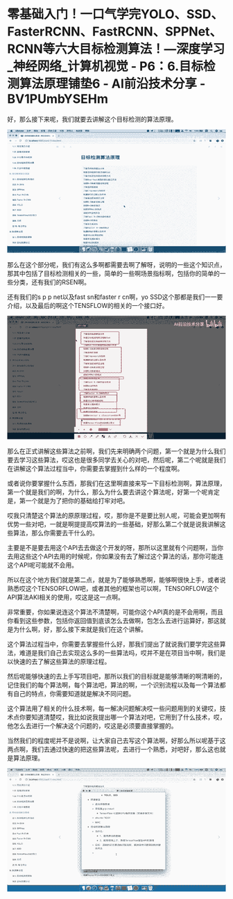 # 零基础入门！一口气学完YOLO、SSD、FasterRCNN、FastRCNN、SPPNet、RCNN等六大目标检测算法！—深度学习_神经网络_计算机视觉 - P6：6.目标检测算法原理铺垫6 - AI前沿技术分享 - BV1PUmbYSEHm

好，那么接下来呢，我们就要去讲解这个目标检测的算法原理。

![](img/47ac36b904cd3f9ce07f57e33acebef2_1.png)

那么在这个部分呢，我们有这么多啊都需要去啊了解呀，说明的一些这个知识点，那其中包括了目标检测相关的一些，简单的一些啊场景指标啊，包括你的简单的一些分类，还有我们的RSEN啊。

还有我们的s p p net以及fast sn和faster r cn啊，yo SSD这个那都是我们一一要介绍，以及最后的啊这个TENSFLOW的相关的一个接口好。



![](img/47ac36b904cd3f9ce07f57e33acebef2_3.png)

那么在正式讲解这些算法之前啊，我们先来明确两个问题，第一个就是为什么我们要去学习这些算法，哎这也是很多同学去关心的对吧，然后呢，第二个呢就是我们在讲解这个算法过程当中，你需要去掌握到什么样的一个程度啊。

或者说你要掌握什么东西，那我们在这里啊直接来写一下目标检测啊，算法原理，第一个就是我们的啊，为什么，那么为什么要去讲这个算法呢，好第一个呢肯定是，第一个就是为了把你的基础给打牢对吧。

哎我只清楚这个算法的原原理过程，哎，那你是不是要比别人呢，可能会更加啊有优势一些对吧，一就是啊提提高哎算法的一些基础，好那么第二个就是说我讲解这些算法，那么你需要去干什么的。

主要是不是要去用这个API去去做这个开发的呀，那所以这里就有个问题啊，当你去用这些这个API去用的时候呢，你如果没有去了解过这个算法的话，那你可能连这个API呢可能就不会用。

所以在这个地方我们就是第二点，就是为了能够熟悉啊，能够啊很快上手，或者说熟悉哎这个TENSORFLOW吧，或者其他的框架也可以啊，TENSORFLOW这个API算法AKI相关的使用，哎这是这一点啊。

非常重要，你如果说连这个算法不清楚啊，可能你这个API真的是不会用啊，而且你看到这些参数，包括你返回值到底该怎么去做啊，包怎么去进行运算好，那这就是为什么啊，好，那么接下来就是我们在这个讲解。

这个算法过程当中，你需要去掌握些什么好，那我们提出了就说我们要学完这些算法，难道是我们自己去实现这么多的一些算法吗，哎并不是在项目当中啊，我们是以快速的去了解这些算法的原理过程。

然后呢能够快速的去上手写项目吧，那所以我们的目标就是能够清晰的啊清晰的，记住我们的每个算法啊，每个算法吧，算法的啊，一个识别流程以及每一个算法都有自己的特点，你需要知道就是解决不同问题。

这个算法用了相关的什么技术啊，每一解决问题解决哎一些问题用到的关键哎，技术点你要知道清楚哎，我比如说我提出哪一个算法对吧，它用到了什么技术，哎，他怎么去进行一个解决这个问题的，哎这是必须要直接掌握的。

当然我们的程度呢并不是说啊，让大家自己去写这个算法啊，好那么所以呢基于这两点啊，我们去通过快速的把这些算法呢，去进行一个熟悉，对吧好，那么这也就是算法原理。



![](img/47ac36b904cd3f9ce07f57e33acebef2_5.png)